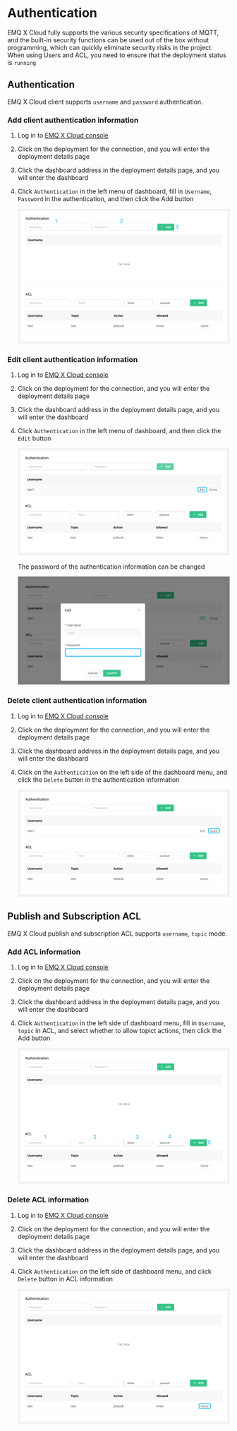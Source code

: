 # Authentication

EMQ X Cloud fully supports the various security specifications of MQTT, and the built-in security functions can be used out of the box without programming, which can quickly eliminate security risks in the project. When using Users and ACL, you need to ensure that the deployment status is `running`



## Authentication

EMQ X Cloud client supports `username` and `password` authentication.



### Add client authentication information

1. Log in to [EMQ X Cloud console](https://cloud.emqx.io/console/)

2. Click on the deployment for the connection, and you will enter the deployment details page

3. Click the dashboard address in the deployment details page, and you will enter the dashboard

4. Click `Authentication` in the left menu of dashboard, fill in `Username`, `Password` in the authentication, and then click the Add button

   ![users-add](../../_assets/deployments/dashboard/users_acl/users-add.png)



### Edit client authentication information

1. Log in to [EMQ X Cloud console](https://cloud.emqx.io/console/)

2. Click on the deployment for the connection, and you will enter the deployment details page

3. Click the dashboard address in the deployment details page, and you will enter the dashboard

4. Click `Authentication` in the left menu of dashboard, and then click the `Edit` button

   ![users-edit](../../_assets/deployments/dashboard/users_acl/users-edit.png)

   The password of the authentication information can be changed

   ![users-password](../../_assets/deployments/dashboard/users_acl/users-password.png)



### Delete client authentication information

1. Log in to [EMQ X Cloud console](https://cloud.emqx.io/console/)

2. Click on the deployment for the connection, and you will enter the deployment details page

3. Click the dashboard address in the deployment details page, and you will enter the dashboard

4. Click on the `Authentication` on the left side of the dashboard menu, and click the `Delete` button in the authentication information

   ![users-delete](../../_assets/deployments/dashboard/users_acl/users-delete.png)



## Publish and Subscription ACL

EMQ X Cloud publish and subscription ACL supports `username`, `topic` mode.



### Add ACL information

1. Log in to [EMQ X Cloud console](https://cloud.emqx.io/console/)

2. Click on the deployment for the connection, and you will enter the deployment details page

3. Click the dashboard address in the deployment details page, and you will enter the dashboard

4. Click `Authentication` in the left side of dashboard menu, fill in `Username`, `topic` in ACL, and select whether to allow topict actions, then click the Add button

   ![acl-add](../../_assets/deployments/dashboard/users_acl/acl-add.png)



### Delete ACL information

1. Log in to [EMQ X Cloud console](https://cloud.emqx.io/console/)

2. Click on the deployment for the connection, and you will enter the deployment details page

3. Click the dashboard address in the deployment details page, and you will enter the dashboard

4. Click `Authentication` on the left side of dashboard menu, and click `Delete` button in ACL information

   ![acl-delete](../../_assets/deployments/dashboard/users_acl/acl-delete.png)

